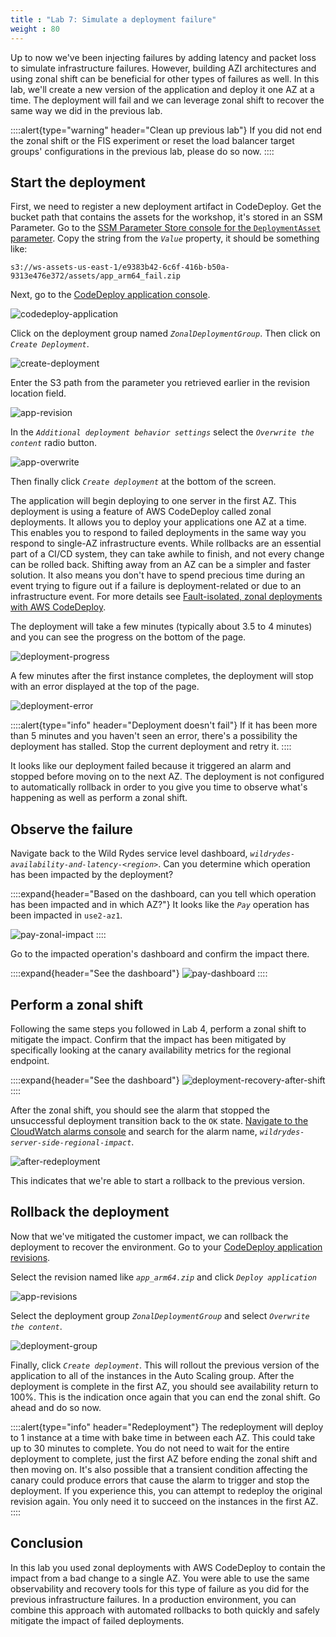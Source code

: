 ```yaml
---
title : "Lab 7: Simulate a deployment failure"
weight : 80
---
```


Up to now we've been injecting failures by adding latency and packet loss to simulate infrastructure failures. However, building AZI architectures and using zonal shift can be beneficial for other types of failures as well. In this lab, we'll create a new version of the application and deploy it one AZ at a time. The deployment will fail and we can leverage zonal shift to recover the same way we did in the previous lab.

::::alert{type="warning" header="Clean up previous lab"} 
If you did not end the zonal shift or the FIS experiment or reset the load balancer target groups' configurations in the previous lab, please do so now.
::::

## Start the deployment
First, we need to register a new deployment artifact in CodeDeploy. Get the bucket path that contains the assets for the workshop, it's stored in an SSM Parameter. Go to the [SSM Parameter Store console for the `DeploymentAsset` parameter](https://console.aws.amazon.com/systems-manager/parameters/DeploymentAsset/). Copy the string from the *`Value`* property, it should be something like:

```
s3://ws-assets-us-east-1/e9383b42-6c6f-416b-b50a-9313e476e372/assets/app_arm64_fail.zip
```

Next, go to the [CodeDeploy application console](https://console.aws.amazon.com/codesuite/codedeploy/applications/multi-az-workshop).

![codedeploy-application](/static/codedeploy-application.png)

Click on the deployment group named *`ZonalDeploymentGroup`*. Then click on *`Create Deployment`*.

![create-deployment](/static/create-deployment.png)

Enter the S3 path from the parameter you retrieved earlier in the revision location field.

![app-revision](/static/app-revision.png)

In the *`Additional deployment behavior settings`* select the *`Overwrite the content`* radio button.

![app-overwrite](/static/app-overwrite.png)

Then finally click *`Create deployment`* at the bottom of the screen.

The application will begin deploying to one server in the first AZ. This deployment is using a feature of AWS CodeDeploy called zonal deployments. It allows you to deploy your applications one AZ at a time. This enables you to respond to failed deployments in the same way you respond to single-AZ infrastructure events. While rollbacks are an essential part of a CI/CD system, they can take awhile to finish, and not every change can be rolled back. Shifting away from an AZ can be a simpler and faster solution. It also means you don't have to spend precious time during an event trying to figure out if a failure is deployment-related or due to an infrastructure event. For more details see [Fault-isolated, zonal deployments with AWS CodeDeploy](https://aws.amazon.com/blogs/devops/fault-isolated-zonal-deployments-with-aws-codedeploy/).

The deployment will take a few minutes (typically about 3.5 to 4 minutes) and you can see the progress on the bottom of the page.

![deployment-progress](/static/deployment-progress.png)

A few minutes after the first instance completes, the deployment will stop with an error displayed at the top of the page.

![deployment-error](/static/deployment-error.png)

::::alert{type="info" header="Deployment doesn't fail"} 
If it has been more than 5 minutes and you haven't seen an error, there's a possibility the deployment has stalled. Stop the current deployment and retry it. 
::::

It looks like our deployment failed because it triggered an alarm and stopped before moving on to the next AZ. The deployment is not configured to automatically rollback in order to you give you time to observe what's happening as well as perform a zonal shift.

## Observe the failure
Navigate back to the Wild Rydes service level dashboard, *`wildrydes-availability-and-latency-<region>`*. Can you determine which operation has been impacted by the deployment?

::::expand{header="Based on the dashboard, can you tell which operation has been impacted and in which AZ?"}
It looks like the *`Pay`* operation has been impacted in `use2-az1`.

![pay-zonal-impact](/static/pay-zonal-impact.png)
::::

Go to the impacted operation's dashboard and confirm the impact there.

::::expand{header="See the dashboard"}
![pay-dashboard](/static/pay-dashboard.png)
::::

## Perform a zonal shift
Following the same steps you followed in Lab 4, perform a zonal shift to mitigate the impact. Confirm that the impact has been mitigated by specifically looking at the canary availability metrics for the regional endpoint.

::::expand{header="See the dashboard"}
![deployment-recovery-after-shift](/static/deployment-recovery-after-shift.png)
::::

After the zonal shift, you should see the alarm that stopped the unsuccessful deployment transition back to the `OK` state. [Navigate to the CloudWatch alarms console](https://console.aws.amazon.com/cloudwatch/home?#alarmsV2:) and search for the alarm name, *`wildrydes-server-side-regional-impact`*.

![after-redeployment](/static/after-redeployment.png)

This indicates that we're able to start a rollback to the previous version.

## Rollback the deployment
Now that we've mitigated the customer impact, we can rollback the deployment to recover the environment. Go to your [CodeDeploy application revisions](https://console.aws.amazon.com/codesuite/codedeploy/applications/multi-az-workshop/revisions).

Select the revision named like *`app_arm64.zip`* and click *`Deploy application`*

![app-revisions](/static/app-revisions.png)

Select the deployment group *`ZonalDeploymentGroup`* and select *`Overwrite the content`*.

![deployment-group](/static/deployment-group.png)

Finally, click *`Create deployment`*. This will rollout the previous version of the application to all of the instances in the Auto Scaling group. After the deployment is complete in the first AZ, you should see availability return to 100%. This is the indication once again that you can end the zonal shift. Go ahead and do so now.

::::alert{type="info" header="Redeployment"}
The redeployment will deploy to 1 instance at a time with bake time in between each AZ. This could take up to 30 minutes to complete. You do not need to wait for the entire deployment to complete, just the first AZ before ending the zonal shift and then moving on. It's also possible that a transient condition affecting the canary could produce errors that cause the alarm to trigger and stop the deployment. If you experience this, you can attempt to redeploy the original revision again. You only need it to succeed on the instances in the first AZ.
::::

## Conclusion
In this lab you used zonal deployments with AWS CodeDeploy to contain the impact from a bad change to a single AZ. You were able to use the same observability and recovery tools for this type of failure as you did for the previous infrastructure failures. In a production environment, you can combine this approach with automated rollbacks to both quickly and safely mitigate the impact of failed deployments.